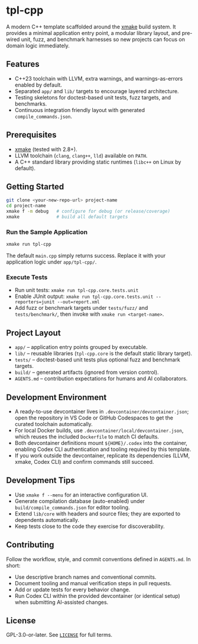 # tpl-cpp

A modern C++ template scaffolded around the [xmake](https://xmake.io) build system. It provides a minimal application entry point, a modular library layout, and pre-wired unit, fuzz, and benchmark harnesses so new projects can focus on domain logic immediately.

## Features

- C++23 toolchain with LLVM, extra warnings, and warnings-as-errors enabled by default.
- Separated `app/` and `lib/` targets to encourage layered architecture.
- Testing skeletons for doctest-based unit tests, fuzz targets, and benchmarks.
- Continuous integration friendly layout with generated `compile_commands.json`.

## Prerequisites

- [xmake](https://xmake.io) (tested with 2.8+).
- LLVM toolchain (`clang`, `clang++`, `lld`) available on `PATH`.
- A C++ standard library providing static runtimes (`libc++` on Linux by default).

## Getting Started

```bash
git clone <your-new-repo-url> project-name
cd project-name
xmake f -m debug   # configure for debug (or release/coverage)
xmake              # build all default targets
```

### Run the Sample Application

```bash
xmake run tpl-cpp
```

The default `main.cpp` simply returns success. Replace it with your application logic under `app/tpl-cpp/`.

### Execute Tests

- Run unit tests: `xmake run tpl-cpp.core.tests.unit`
- Enable JUnit output: `xmake run tpl-cpp.core.tests.unit --reporters=junit --out=report.xml`
- Add fuzz or benchmark targets under `tests/fuzz/` and `tests/benchmark/`, then invoke with `xmake run <target-name>`.

## Project Layout

- `app/` – application entry points grouped by executable.
- `lib/` – reusable libraries (`tpl-cpp.core` is the default static library target).
- `tests/` – doctest-based unit tests plus optional fuzz and benchmark targets.
- `build/` – generated artifacts (ignored from version control).
- `AGENTS.md` – contribution expectations for humans and AI collaborators.

## Development Environment

- A ready-to-use devcontainer lives in `.devcontainer/devcontainer.json`; open the repository in VS Code or GitHub Codespaces to get the curated toolchain automatically.
- For local Docker builds, use `.devcontainer/local/devcontainer.json`, which reuses the included `Dockerfile` to match CI defaults.
- Both devcontainer definitions mount `${HOME}/.codex` into the container, enabling Codex CLI authentication and tooling required by this template.
- If you work outside the devcontainer, replicate its dependencies (LLVM, xmake, Codex CLI) and confirm commands still succeed.

## Development Tips

- Use `xmake f --menu` for an interactive configuration UI.
- Generate compilation database (auto-enabled) under `build/compile_commands.json` for editor tooling.
- Extend `lib/core` with headers and source files; they are exported to dependents automatically.
- Keep tests close to the code they exercise for discoverability.

## Contributing

Follow the workflow, style, and commit conventions defined in `AGENTS.md`. In short:

- Use descriptive branch names and conventional commits.
- Document tooling and manual verification steps in pull requests.
- Add or update tests for every behavior change.
- Run Codex CLI within the provided devcontainer (or identical setup) when submitting AI-assisted changes.

## License

GPL-3.0-or-later. See [`LICENSE`](LICENSE) for full terms.
